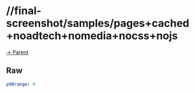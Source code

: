 
# //final-screenshot/samples/pages+cached+noadtech+nomedia+nocss+nojs

[→ Parent](../..)


## Raw


```yaml
p90range: 0

```

